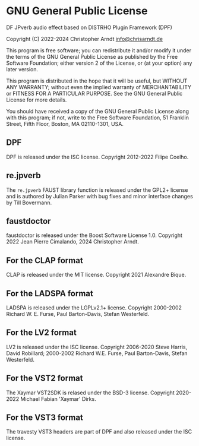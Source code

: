# GNU General Public License

DF JPverb audio effect based on DISTRHO Plugin Framework (DPF)

Copyright (C) 2022-2024 Christopher Arndt <info@chrisarndt.de>

This program is free software; you can redistribute it and/or modify it under
the terms of the GNU General Public License as published by the Free Software
Foundation; either version 2 of the License, or (at your option) any later
version.

This program is distributed in the hope that it will be useful, but WITHOUT
ANY WARRANTY; without even the implied warranty of MERCHANTABILITY or FITNESS
FOR A PARTICULAR PURPOSE. See the GNU General Public License for more details.

You should have received a copy of the GNU General Public License along with
this program; if not, write to the Free Software Foundation, 51 Franklin
Street, Fifth Floor, Boston, MA 02110-1301, USA.


## DPF

DPF is released under the ISC license. Copyright 2012-2022 Filipe Coelho.


## re.jpverb

The `re.jpverb` FAUST library function is released under the GPL2+ license and
is authored by Julian Parker with bug fixes and minor interface changes by
Till Bovermann.


## faustdoctor

faustdoctor is released under the Boost Software License 1.0. Copyright 2022
Jean Pierre Cimalando, 2024 Christopher Arndt.


## For the CLAP format

CLAP is released under the MIT license. Copyright 2021 Alexandre Bique.


## For the LADSPA format

LADSPA is released under the LGPLv2.1+ license. Copyright 2000-2002 Richard W.
E. Furse, Paul Barton-Davis, Stefan Westerfeld.


## For the LV2 format

LV2 is released under the ISC license. Copyright 2006-2020 Steve Harris, David
Robillard; 2000-2002 Richard W.E. Furse, Paul Barton-Davis, Stefan Westerfeld.


## For the VST2 format

The Xaymar VST2SDK is relased under the BSD-3 license. Copyright 2020-2022
Michael Fabian 'Xaymar' Dirks.


## For the VST3 format

The travesty VST3 headers are part of DPF and also released under the ISC
license.
